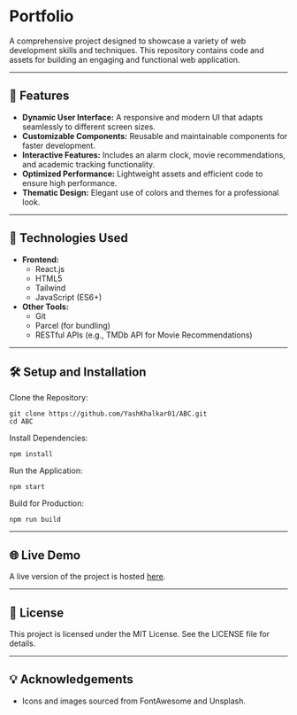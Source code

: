 # Portfolio

A comprehensive project designed to showcase a variety of web development skills and techniques. This repository contains code and assets for building an engaging and functional web application.

---

## 🌟 Features

- **Dynamic User Interface:** A responsive and modern UI that adapts seamlessly to different screen sizes.
- **Customizable Components:** Reusable and maintainable components for faster development.
- **Interactive Features:** Includes an alarm clock, movie recommendations, and academic tracking functionality.
- **Optimized Performance:** Lightweight assets and efficient code to ensure high performance.
- **Thematic Design:** Elegant use of colors and themes for a professional look.

---

## 🚀 Technologies Used

- **Frontend:**
  - React.js
  - HTML5
  - Tailwind
  - JavaScript (ES6+)
- **Other Tools:**
  - Git
  - Parcel (for bundling)
  - RESTful APIs (e.g., TMDb API for Movie Recommendations)

---

## 🛠️ Setup and Installation

Clone the Repository:
```plaintext
git clone https://github.com/YashKhalkar01/ABC.git
cd ABC
```

Install Dependencies:
```plaintext
npm install
```

Run the Application:
```plaintext
npm start
```

Build for Production:
```plaintext
npm run build
```

---

## 🌐 Live Demo

A live version of the project is hosted [here](https://khalkaryash.github.io/Portfolio).

---

## 📄 License

This project is licensed under the MIT License. See the LICENSE file for details.

---

## 💡 Acknowledgements

- Icons and images sourced from FontAwesome and Unsplash.

